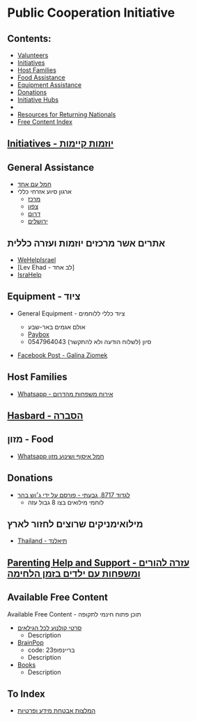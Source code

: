 # Public Cooperation Initiative

## **Contents:**

- [Valunteers](./valunteers.md)
- [Initiatives](#initiatives---יוזמות-קיימות)
- [Host Families](#host-families)
- [Food Assistance](#מזון---food)
- [Equipment Assistance](#equipment---ציוד)
- [Donations](#donations)
- [Initiative Hubs](#מקומות-אשר-מרכזים-יוזמות)
-
- [Resources for Returning Nationals](#מילואימניקים-שרוצים-לחזור-לארץ)
- [Free Content Index](#available-free-content)

## [Initiatives - יוזמות קיימות](./initiatives.md)

## General Assistance

- [חמל עם אחד](<https://www.am-ehad.org/>)
- ארגון סיוע אזרחי כללי
  - [מרכז](<https://chat.whatsapp.com/Bsy4Sc9jM4PIS64JD1aRnp>)
  - [צפון](<https://chat.whatsapp.com/GY2MwfFLaLwAfJbydxte2X>)
  - [דרום](<https://chat.whatsapp.com/ChDI2XilcBSCuQG1ZIzQQp>)
  - [ירושלים](<https://chat.whatsapp.com/BS2qZmtb9zGEdRgrqZlW9h>)

## אתרים אשר מרכזים יוזמות ועזרה כללית

- [WeHelpIsrael](<https://docs.google.com/document/d/1pzWWh7g2x-9FtDosL5msaeWjSZSZdE2deb803lk01xc/edit>)
- [Lev Ehad - לב אחד]
- [IsraHelp](<https://linktr.ee/israhelp>)

## Equipment - ציוד

- General Equipment - ציוד כללי ללוחמים
  - אולם אגמים באר-שבע
  - [Paybox](<https://payboxapp.page.link/NLesi4pdokUjxYeEA>)
  - 0547964043 סיון  (לשלוח הודעה ולא להתקשר)

- [Facebook Post - Galina Ziomek](<https://www.facebook.com/100000484874028/posts/pfbid0aWdLhUrdK7eXVsDXHUBW2CpSKiefP3xfBMaDVKhfd6snV5fdwrztafJwu4xzVvX4l/?mibextid=Nif5oz>)

## Host Families

- [Whatsapp - אירוח משפחות מהדרום](<https://chat.whatsapp.com/E6GofQiyosDLndYKKCcC4v>)

## [Hasbard - הסברה](./hasbara.md)

## מזון - Food

- [Whatsapp חמל איסוף ושינוע מזון](<https://chat.whatsapp.com/KPZ7JqQyBLG3OSvtGlUAdx>)

## Donations

- [לגדוד 8717, גבעתי - פורסם על ידי ג׳וש בהר](<https://payboxapp.page.link/kJrr6HjU9NZqWzJ36>)
  - לוחמי מילואים בצו 8 גבול עזה

## מילואימניקים שרוצים לחזור לארץ

- [Thailand - תיאלנד](<https://chat.whatsapp.com/KY3GCKEUQopERWMlgdC06Q>)

## [Parenting Help and Support - עזרה להורים ומשפחות עם ילדים בזמן הלחימה](./parenting.md)

## Available Free Content

Available Free Content - תוכן פתוח חינמי לתקופה

- [סרטי קולנוע לכל הגילאים](<https://il.academe.plus/movies>)
  - Description
- [BrainPop](<https://il.brainpop.com/>)
  - code: בריינפופ23
  - Description
- [Books](<https://padlet.com/redirect?url=https%3A%2F%2Fschool.booksgiant.com%2Flogin%2Fhe>)
  - Description

## To Index

- [המלצות אבטחת מידע ופרטיות](<https://docs.google.com/document/d/1WqZukKOUUrUclxlBluOYDqpSxgMIGuZQ0WBt7uunTFU/edit>)
